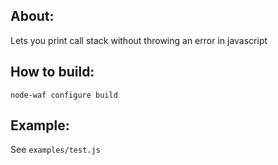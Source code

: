 ## About:

Lets you print call stack without throwing an error in javascript

## How to build:
    node-waf configure build

## Example:
See ````examples/test.js````
